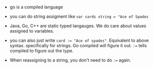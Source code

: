 - go is a compiled language
- you can do string assigment like `var cards string = "Ace of Spades`
- Java, Go, C++ are static typed langauges. We do care about values assigned to variables.

- you can also just write `card := "Ace of spades"`. Equivalent to above syntax. specifically for strings. Go 
  compiled will figure it out. `:=` tells compiled to figure out the type.
- When reassigning to a string, you don't need to do `:=` again.